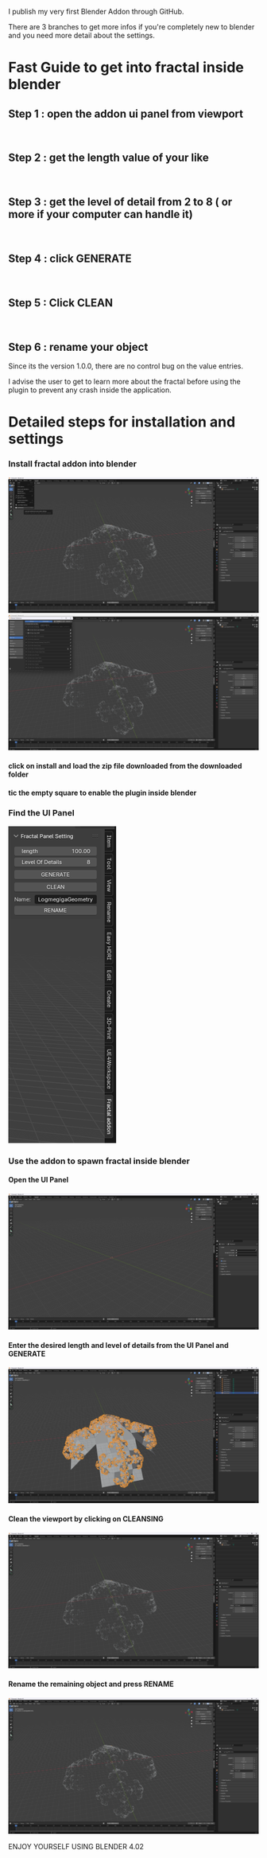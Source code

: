 I publish my very first Blender Addon through GitHub.

There are 3 branches to get more infos if you're completely new to blender and you need more detail about the settings.
<h1> Fast Guide to get into fractal inside blender</h1>

<h2>Step 1 : open the addon ui panel from viewport</h2>
<br>
<h2>Step 2 : get the length value of your like</h2>
<br>
<h2>Step 3 : get the level of detail from 2 to 8 ( or more if your computer can handle it)</h2>
<br>
<h2>Step 4 : click GENERATE</h2>
<br>
<h2>Step 5 : Click CLEAN</h2>
<br>
<h2>Step 6 : rename your object</h2>

Since its the version 1.0.0, there are no control bug on the value entries.

I advise the user to get to learn more about the fractal before using the plugin to prevent any crash inside the application.
<h1> Detailed steps for installation and settings</h1>

<h3> Install fractal addon into blender </h3>

<picture>
  <source media="(prefers-color-scheme: dark)" srcset="https://github.com/Z0tman/BlenderFractalAddon/blob/Z0tman-settings/addon_setting_step0.png">
  <source media="(prefers-color-scheme: light)" srcset="https://github.com/Z0tman/BlenderFractalAddon/blob/Z0tman-settings/addon_setting_step0.png">
  <img alt="First step to install fractal blender addon" src="https://github.com/Z0tman/BlenderFractalAddon/blob/Z0tman-settings/addon_setting_step0.png">
</picture>

<picture>
  <source media="(prefers-color-scheme: dark)" srcset="https://github.com/Z0tman/BlenderFractalAddon/blob/Z0tman-settings/addon_setting_step1.png">
  <source media="(prefers-color-scheme: light)" srcset="https://github.com/Z0tman/BlenderFractalAddon/blob/Z0tman-settings/addon_setting_step1.png">
  <img alt="First step to install fractal blender addon" src="https://github.com/Z0tman/BlenderFractalAddon/blob/Z0tman-settings/addon_setting_step1.png">
</picture>
<h4>click on install and load the zip file downloaded from the downloaded folder</h4>
<h4>tic the empty square to enable the plugin inside blender</h4>

<h3> Find the UI Panel</h3>
<picture>
  <source media="(prefers-color-scheme: dark)" srcset="https://github.com/Z0tman/BlenderFractalAddon/blob/Z0tman-panel/addonPanel.png">
  <source media="(prefers-color-scheme: light)" srcset="https://github.com/Z0tman/BlenderFractalAddon/blob/Z0tman-panel/addonPanel.png">
  <img alt="First step to install fractal blender addon" src="https://github.com/Z0tman/BlenderFractalAddon/blob/Z0tman-panel/addonPanel.png">
</picture>

<h3>Use the addon to spawn fractal inside blender</h3>
<h4>Open the UI Panel</h4>
<picture>
  <source media="(prefers-color-scheme: dark)" srcset="https://github.com/Z0tman/BlenderFractalAddon/blob/Z0tman-how-to-use/Blender_addon_Step0.png">
  <source media="(prefers-color-scheme: light)" srcset="https://github.com/Z0tman/BlenderFractalAddon/blob/Z0tman-how-to-use/Blender_addon_Step0.png">
  <img alt="First step to install fractal blender addon" src="https://github.com/Z0tman/BlenderFractalAddon/blob/Z0tman-how-to-use/Blender_addon_Step0.png">
</picture>
<h4>Enter the desired length and level of details from the UI Panel and GENERATE</h4>
<picture>
  <source media="(prefers-color-scheme: dark)" srcset="https://github.com/Z0tman/BlenderFractalAddon/blob/Z0tman-how-to-use/Blender_addon_Step1.png">
  <source media="(prefers-color-scheme: light)" srcset="https://github.com/Z0tman/BlenderFractalAddon/blob/Z0tman-how-to-use/Blender_addon_Step1.png">
  <img alt="First step to install fractal blender addon" src="https://github.com/Z0tman/BlenderFractalAddon/blob/Z0tman-how-to-use/Blender_addon_Step1.png">
</picture>
<h4>Clean the viewport by clicking on CLEANSING</h4>
<picture>
  <source media="(prefers-color-scheme: dark)" srcset="https://github.com/Z0tman/BlenderFractalAddon/blob/Z0tman-how-to-use/Blender_addon_Step2.png">
  <source media="(prefers-color-scheme: light)" srcset="https://github.com/Z0tman/BlenderFractalAddon/blob/Z0tman-how-to-use/Blender_addon_Step2.png">
  <img alt="First step to install fractal blender addon" src="https://github.com/Z0tman/BlenderFractalAddon/blob/Z0tman-how-to-use/Blender_addon_Step2.png">
</picture>
<h4>Rename the remaining object and press RENAME</h4>
<picture>
  <source media="(prefers-color-scheme: dark)" srcset="https://github.com/Z0tman/BlenderFractalAddon/blob/Z0tman-how-to-use/Blender_addon_Step3.png">
  <source media="(prefers-color-scheme: light)" srcset="https://github.com/Z0tman/BlenderFractalAddon/blob/Z0tman-how-to-use/Blender_addon_Step3.png">
  <img alt="First step to install fractal blender addon" src="https://github.com/Z0tman/BlenderFractalAddon/blob/Z0tman-how-to-use/Blender_addon_Step3.png">
</picture>

ENJOY YOURSELF USING BLENDER 4.02

